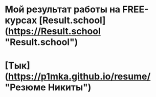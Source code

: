 # Мой результат работы на FREE-курсах [Result.school] (https://Result.school "Result.school")

# [Тык] (https://p1mka.github.io/resume/ "Резюме Никиты")

